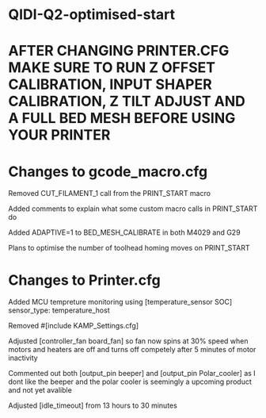 # QIDI-Q2-optimised-start

# AFTER CHANGING PRINTER.CFG MAKE SURE TO RUN Z OFFSET CALIBRATION, INPUT SHAPER CALIBRATION, Z TILT ADJUST AND A FULL BED MESH BEFORE USING YOUR PRINTER

# Changes to gcode_macro.cfg 
Removed CUT_FILAMENT_1 call from the PRINT_START macro

Added comments to explain what some custom macro calls in PRINT_START do

Added ADAPTIVE=1 to BED_MESH_CALIBRATE in both M4029 and G29

Plans to optimise the number of toolhead homing moves on PRINT_START

# Changes to Printer.cfg
Added MCU tempreture monitoring using [temperature_sensor SOC] sensor_type: temperature_host

Removed #[include KAMP_Settings.cfg]

Adjusted [controller_fan board_fan] so fan now spins at 30% speed when motors and heaters are off and turns off competely after 5 minutes of motor inactivity

Commented out both [output_pin beeper] and [output_pin Polar_cooler] as I dont like the beeper and the polar cooler is seemingly a upcoming product and not yet avalible

Adjusted [idle_timeout] from 13 hours to 30 minutes
